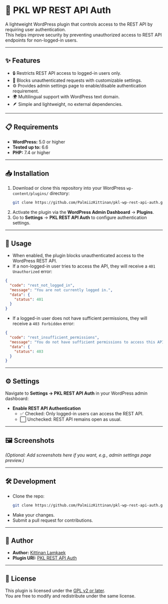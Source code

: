 # 🔐 PKL WP REST API Auth

A lightweight WordPress plugin that controls access to the REST API by requiring user authentication.  
This helps improve security by preventing unauthorized access to REST API endpoints for non-logged-in users.

---

## ✨ Features

- 🔒 Restricts REST API access to logged-in users only.
- 🚫 Blocks unauthenticated requests with customizable settings.
- ⚙️ Provides admin settings page to enable/disable authentication requirement.
- 🌍 Multilingual support with WordPress text domain.
- 🪶 Simple and lightweight, no external dependencies.

---

## 📋 Requirements

- **WordPress:** 5.0 or higher  
- **Tested up to:** 6.6  
- **PHP:** 7.4 or higher  

---

## 📥 Installation

1. Download or clone this repository into your WordPress `wp-content/plugins/` directory:
   ```bash
   git clone https://github.com/PalmiizKittinan/pkl-wp-rest-api-auth.git
   ```
2. Activate the plugin via the **WordPress Admin Dashboard** → **Plugins**.
3. Go to **Settings** → **PKL REST API Auth** to configure authentication settings.

---

## 🚀 Usage

- When enabled, the plugin blocks unauthenticated access to the WordPress REST API.  
- If a non-logged-in user tries to access the API, they will receive a `401 Unauthorized` error:  

```json
{
  "code": "rest_not_logged_in",
  "message": "You are not currently logged in.",
  "data": {
    "status": 401
  }
}
```

- If a logged-in user does not have sufficient permissions, they will receive a `403 Forbidden` error:  

```json
{
  "code": "rest_insufficient_permissions",
  "message": "You do not have sufficient permissions to access this API.",
  "data": {
    "status": 403
  }
}
```

---

## ⚙️ Settings

Navigate to **Settings → PKL REST API Auth** in your WordPress admin dashboard:

- **Enable REST API Authentication**  
  - ✅ Checked: Only logged-in users can access the REST API.  
  - ⬜ Unchecked: REST API remains open as usual.

---

## 🖼️ Screenshots

*(Optional: Add screenshots here if you want, e.g., admin settings page preview.)*

---

## 🛠️ Development

- Clone the repo:
  ```bash
  git clone https://github.com/PalmiizKittinan/pkl-wp-rest-api-auth.git
  ```
- Make your changes.
- Submit a pull request for contributions.

---

## 👤 Author

- **Author:** [Kittinan Lamkaek](https://github.com/PalmiizKittinan)  
- **Plugin URI:** [PKL REST API Auth](https://github.com/PalmiizKittinan/pkl-wp-rest-api-auth)

---

## 📄 License

This plugin is licensed under the [GPL v2 or later](https://www.gnu.org/licenses/gpl-2.0.html).  
You are free to modify and redistribute under the same license.
